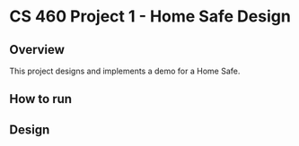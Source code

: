 # CS 460 Project 1 - Home Safe Design


## Overview

This project designs and implements a demo for a Home Safe.


## How to run


## Design
